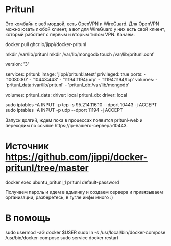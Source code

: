 # Pritunl
Это комбайн с веб мордой, есть OpenVPN и WireGuard. Для OpenVPN можно юзать любой клиент, а вот для WireGuard у них есть свой клиент, который работает с первым и вторым типом VPN. Качаем.

docker pull ghcr.io/jippi/docker-pritunl
<!-- Создаем необходимые папки и файлы, иначе VPN выдаст ошибку. -->

mkdir /var/lib/pritunl
mkdir /var/lib/mongodb
touch /var/lib/pritunl.conf

<!-- И запускаем. compose -->

version: '3'

services:
  pritunl:
    image: 'jippi/pritunl:latest'
    privileged: true
    ports:
      - '10080:80'
      - '10443:443'
      - '11194:1194/udp'
      - '11194:1194/tcp'
    volumes:
      - 'pritunl_data:/var/lib/pritunl'
      - 'pritunl_db:/var/lib/mongodb'

volumes:
  pritunl_data:
    driver: local
  pritunl_db:
    driver: local

sudo iptables -A INPUT -p tcp -s 95.214.116.10 --dport 10443 -j ACCEPT
sudo iptables -A INPUT -p udp --dport 11194 -j ACCEPT

<!-- на веб-сервере указываем порт 1194, а в настройках файлика клиентов редактируем на 11194. Это если у нас маршрутизация стоит -->


Запуск долгий, ждем пока в процессах появится pritunl-web и переходим по ссылке https://ip-вашего-сервера:10443. 

# Источник https://github.com/jippi/docker-pritunl/tree/master


docker exec ubuntu_pritunl_1 pritunl default-password

Получаем пароль и идем в админку и создаем сервера и привязываем организации, разберетесь, в гугле инфы много :)

# В помощь 


sudo usermod -aG docker $USER
sudo ln -s /usr/local/bin/docker-compose /usr/bin/docker-compose
sudo service docker restart